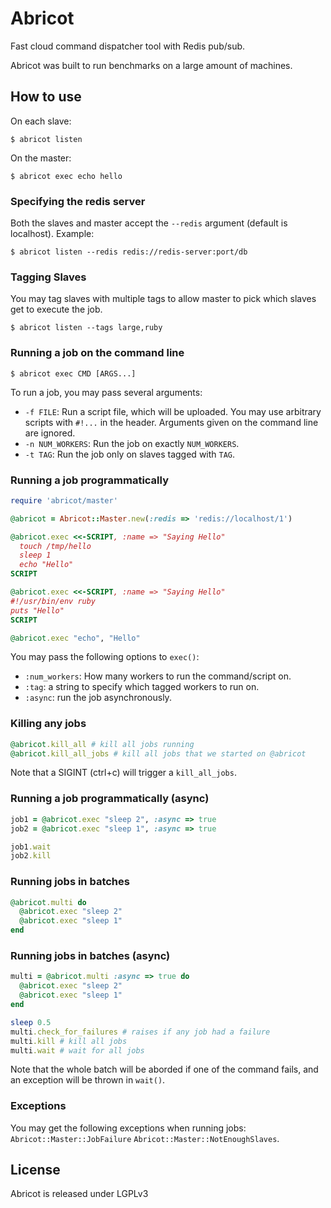 Abricot
=======

Fast cloud command dispatcher tool with Redis pub/sub.

Abricot was built to run benchmarks on a large amount of machines.

How to use
-----------

On each slave:

```
$ abricot listen
```

On the master:

```
$ abricot exec echo hello
```

### Specifying the redis server

Both the slaves and master accept the `--redis` argument (default is localhost).
Example:

```
$ abricot listen --redis redis://redis-server:port/db
```

### Tagging Slaves

You may tag slaves with multiple tags to allow master to pick which slaves get
to execute the job.

```
$ abricot listen --tags large,ruby
```

### Running a job on the command line

```
$ abricot exec CMD [ARGS...]
```

To run a job, you may pass several arguments:

* `-f FILE`: Run a script file, which will be uploaded. You may use arbitrary
  scripts with `#!...` in the header. Arguments given on the command line are
  ignored.
* `-n NUM_WORKERS`: Run the job on exactly `NUM_WORKERS`.
* `-t TAG`: Run the job only on slaves tagged with `TAG`.

### Running a job programmatically

```ruby
require 'abricot/master'

@abricot = Abricot::Master.new(:redis => 'redis://localhost/1')

@abricot.exec <<-SCRIPT, :name => "Saying Hello"
  touch /tmp/hello
  sleep 1
  echo "Hello"
SCRIPT

@abricot.exec <<-SCRIPT, :name => "Saying Hello"
#!/usr/bin/env ruby
puts "Hello"
SCRIPT

@abricot.exec "echo", "Hello"
```

You may pass the following options to `exec()`:

* `:num_workers`: How many workers to run the command/script on.
* `:tag`: a string to specify which tagged workers to run on.
* `:async`: run the job asynchronously.

### Killing any jobs

```ruby
@abricot.kill_all # kill all jobs running
@abricot.kill_all_jobs # kill all jobs that we started on @abricot
```

Note that a SIGINT (ctrl+c) will trigger a `kill_all_jobs`.

### Running a job programmatically (async)

```ruby
job1 = @abricot.exec "sleep 2", :async => true
job2 = @abricot.exec "sleep 1", :async => true

job1.wait
job2.kill
```

### Running jobs in batches

```ruby
@abricot.multi do
  @abricot.exec "sleep 2"
  @abricot.exec "sleep 1"
end
```

### Running jobs in batches (async)

```ruby
multi = @abricot.multi :async => true do
  @abricot.exec "sleep 2"
  @abricot.exec "sleep 1"
end

sleep 0.5
multi.check_for_failures # raises if any job had a failure
multi.kill # kill all jobs
multi.wait # wait for all jobs
```

Note that the whole batch will be aborded if one of the command fails, and an
exception will be thrown in `wait()`.

### Exceptions

You may get the following exceptions when running jobs:
`Abricot::Master::JobFailure`
`Abricot::Master::NotEnoughSlaves`.

License
--------

Abricot is released under LGPLv3
